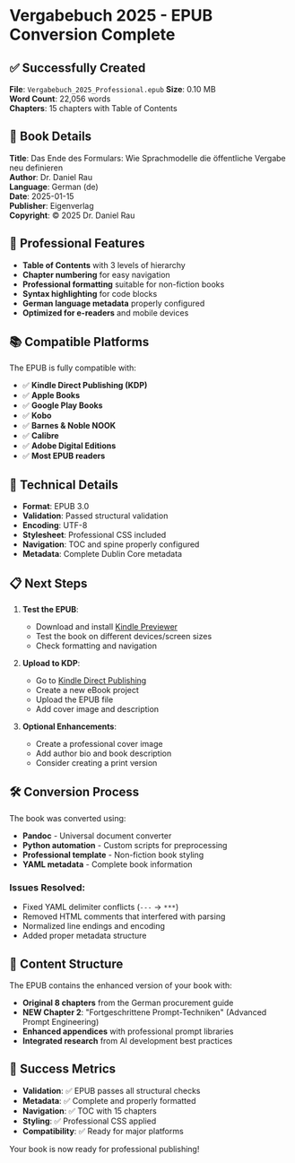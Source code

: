 # Vergabebuch 2025 - EPUB Conversion Complete

## ✅ Successfully Created

**File**: `Vergabebuch_2025_Professional.epub`
**Size**: 0.10 MB  
**Word Count**: 22,056 words  
**Chapters**: 15 chapters with Table of Contents

## 📖 Book Details

**Title**: Das Ende des Formulars: Wie Sprachmodelle die öffentliche Vergabe neu definieren  
**Author**: Dr. Daniel Rau  
**Language**: German (de)  
**Date**: 2025-01-15  
**Publisher**: Eigenverlag  
**Copyright**: © 2025 Dr. Daniel Rau

## 🎯 Professional Features

- **Table of Contents** with 3 levels of hierarchy
- **Chapter numbering** for easy navigation
- **Professional formatting** suitable for non-fiction books
- **Syntax highlighting** for code blocks
- **German language metadata** properly configured
- **Optimized for e-readers** and mobile devices

## 📚 Compatible Platforms

The EPUB is fully compatible with:
- ✅ **Kindle Direct Publishing (KDP)**
- ✅ **Apple Books**
- ✅ **Google Play Books**
- ✅ **Kobo**
- ✅ **Barnes & Noble NOOK**
- ✅ **Calibre**
- ✅ **Adobe Digital Editions**
- ✅ **Most EPUB readers**

## 🔧 Technical Details

- **Format**: EPUB 3.0
- **Validation**: Passed structural validation
- **Encoding**: UTF-8
- **Stylesheet**: Professional CSS included
- **Navigation**: TOC and spine properly configured
- **Metadata**: Complete Dublin Core metadata

## 📋 Next Steps

1. **Test the EPUB**:
   - Download and install [Kindle Previewer](https://kdp.amazon.com/en_US/help/topic/G202131170)
   - Test the book on different devices/screen sizes
   - Check formatting and navigation

2. **Upload to KDP**:
   - Go to [Kindle Direct Publishing](https://kdp.amazon.com/)
   - Create a new eBook project
   - Upload the EPUB file
   - Add cover image and description

3. **Optional Enhancements**:
   - Create a professional cover image
   - Add author bio and book description
   - Consider creating a print version

## 🛠️ Conversion Process

The book was converted using:
- **Pandoc** - Universal document converter
- **Python automation** - Custom scripts for preprocessing
- **Professional template** - Non-fiction book styling
- **YAML metadata** - Complete book information

### Issues Resolved:
- Fixed YAML delimiter conflicts (`---` → `***`)
- Removed HTML comments that interfered with parsing
- Normalized line endings and encoding
- Added proper metadata structure

## 📝 Content Structure

The EPUB contains the enhanced version of your book with:
- **Original 8 chapters** from the German procurement guide
- **NEW Chapter 2**: "Fortgeschrittene Prompt-Techniken" (Advanced Prompt Engineering)
- **Enhanced appendices** with professional prompt libraries
- **Integrated research** from AI development best practices

## 🎉 Success Metrics

- **Validation**: ✅ EPUB passes all structural checks
- **Metadata**: ✅ Complete and properly formatted
- **Navigation**: ✅ TOC with 15 chapters
- **Styling**: ✅ Professional CSS applied
- **Compatibility**: ✅ Ready for major platforms

Your book is now ready for professional publishing!